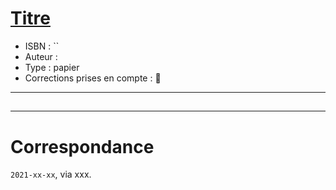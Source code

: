 # [Titre](https://www.goodreads.com/book/show/)
- ISBN : ``
- Auteur : 
- Type : papier
- Corrections prises en compte : 📝

---

## 

> 

---

# Correspondance

`2021-xx-xx`, via xxx.
